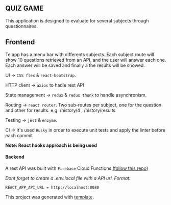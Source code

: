 ## QUIZ GAME

This application is designed to evaluate for several subjects through questionnaires.

## Frontend

Te app has a menu bar with differents subjects. Each subject route will show 10 questions retrieved from an API, and the user will answer each one. Each answer will be saved and finally a the results will be showed.

UI -> `CSS flex` & `react-bootstrap`.

HTTP client -> `axios` to hadle rest API

State management -> `redux` & `redux thunk` to handle asynchronism.

Routing -> `react router`. Two sub-routes per subject, one for the question and other for results. e.g. /history/4 , /history/results

Testing -> `jest` & `enzyme`.

CI -> It's used `Husky` in order to execute unit tests and apply the linter before each commit

**Note: React hooks approach is being used**

#### Backend
A rest API was built with `Firebase` Cloud Functions [(follow this repo)](https://github.com/gonzs/quiz-firebase-api)

_Dont forget to create a .env.local file with a API url. Format:_

```shell
REACT_APP_API_URL = http://localhost:8080
```

This project was generated with [template](https://github.com/gonzs/react-template).
